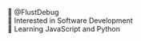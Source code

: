 👋 @FlustDebug<br />
👀 Interested in Software Development<br />
🌱 Learning JavaScript and Python<br />
